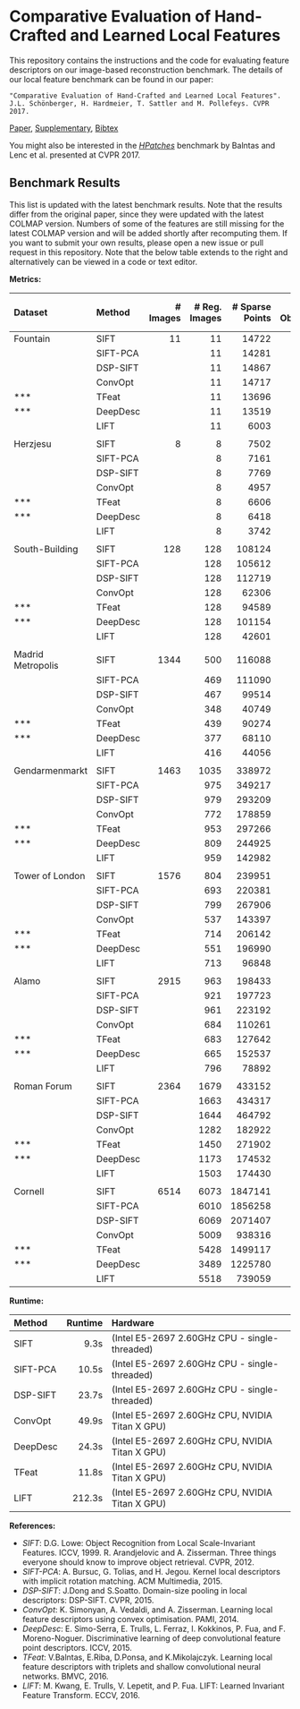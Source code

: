 Comparative Evaluation of Hand-Crafted and Learned Local Features
=================================================================

This repository contains the instructions and the code for evaluating feature
descriptors on our image-based reconstruction benchmark. The details of our
local feature benchmark can be found in our paper:

    "Comparative Evaluation of Hand-Crafted and Learned Local Features".
    J.L. Schönberger, H. Hardmeier, T. Sattler and M. Pollefeys. CVPR 2017.

  [Paper](https://demuc.de/papers/schoenberger2017comparative.pdf),
  [Supplementary](https://demuc.de/papers/schoenberger2017comparative_supp.pdf),
  [Bibtex](https://demuc.de/papers/schoenberger2017comparative.bib)

You might also be interested in the [*HPatches*](https://hpatches.github.io/)
benchmark by Balntas and Lenc et al. presented at CVPR 2017.


Benchmark Results
-----------------

This list is updated with the latest benchmark results. Note that the results
differ from the original paper, since they were updated with the latest COLMAP
version. Numbers of some of the features are still missing for the latest COLMAP
version and will be added shortly after recomputing them. If you want to submit
your own results, please open a new issue or pull request in this repository.
Note that the below table extends to the right and alternatively can be viewed
in a code or text editor.

**Metrics:**

| Dataset           | Method   | # Images | # Reg. Images | # Sparse Points | # Observations | Track Length | Obs. Per Image | Reproj. Error [px] | # Dense Points | Dense Error [2cm] | Dense Error [10cm] | Mean Pose Error [m] | Median Pose Error [m] | # Inlier Pairs | # Inlier Matches |
|:------------------|:---------|---------:|--------------:|----------------:|---------------:|-------------:|---------------:|-------------------:|---------------:|------------------:|-------------------:|--------------------:|----------------------:|---------------:|-----------------:|
| Fountain          | SIFT     |       11 |            11 |           14722 |          70631 |      4.79765 |        6421.00 |           0.392893 |         292609 |                   |                    |                     |                       |             55 |           127734 |
|                   | SIFT-PCA |          |            11 |           14281 |          67776 |      4.74588 |        6161.45 |           0.379411 |         295870 |                   |                    |                     |                       |             55 |           117257 |
|                   | DSP-SIFT |          |            11 |           14867 |          71153 |      4.78596 |        6468.45 |           0.414944 |         293789 |                   |                    |                     |                       |             55 |           130820 |
|                   | ConvOpt  |          |            11 |           14717 |          70614 |      4.79812 |        6419.45 |           0.393435 |         296522 |                   |                    |                     |                       |             55 |           127540 |
| ***               | TFeat    |          |            11 |           13696 |          64110 |      4.68093 |        5828.18 |           0.352238 |        2969328 |            0.7677 |             0.8969 |            0.002412 |              0.002412 |             54 |           103260 |
| ***               | DeepDesc |          |            11 |           13519 |          61478 |      4.54753 |        5588.91 |           0.353349 |        2972715 |            0.7677 |             0.8969 |            0.002413 |              0.002413 |             55 |            93708 |
|                   | LIFT     |          |            11 |            6003 |          28296 |      4.71364 |        2572.36 |           0.580594 |         304258 |                   |                    |                     |                       |             55 |            52293 |
|                   |          |          |               |                 |                |              |                |                    |                |                   |                    |                     |                       |                |                  |
| Herzjesu          | SIFT     |        8 |             8 |            7502 |          31670 |      4.22154 |        3958.75 |           0.431632 |         241347 |                   |                    |                     |                       |             28 |            48965 |
|                   | SIFT-PCA |          |             8 |            7161 |          29735 |      4.15235 |        3716.87 |           0.409061 |         245291 |                   |                    |                     |                       |             28 |            44443 |
|                   | DSP-SIFT |          |             8 |            7769 |          32809 |      4.22306 |        4101.12 |           0.459535 |         238122 |                   |                    |                     |                       |             28 |            51893 |
|                   | ConvOpt  |          |             8 |            4957 |          20227 |      4.08049 |        2528.37 |           0.387640 |         242262 |                   |                    |                     |                       |             26 |            27830 |
| ***               | TFeat    |          |             8 |            6606 |          27021 |      4.09037 |        3377.62 |           0.381651 |        2377038 |            0.5734 |             0.7304 |            0.003533 |              0.003533 |             28 |            38573 |
| ***               | DeepDesc |          |             8 |            6418 |          25139 |      3.91695 |        3142.38 |           0.379522 |        2380244 |            0.5734 |             0.7307 |            0.003533 |              0.003533 |             28 |            34591 |
|                   | LIFT     |          |             8 |            3742 |          14890 |      3.97915 |        1861.25 |           0.620034 |         241173 |                   |                    |                     |                       |             28 |            22683 |
|                   |          |          |               |                 |                |              |                |                    |                |                   |                    |                     |                       |                |                  |
| South-Building    | SIFT     |      128 |           128 |          108124 |         653975 |      6.04838 |        5109.18 |           0.545747 |        2141964 |                   |                    |                     |                       |           3822 |          2036024 |
|                   | SIFT-PCA |          |           128 |          105612 |         632145 |      5.98554 |        4938.63 |           0.531500 |        2090915 |                   |                    |                     |                       |           3979 |          1927873 |
|                   | DSP-SIFT |          |           128 |          112719 |         666808 |      5.91566 |        5209.43 |           0.580537 |        2141873 |                   |                    |                     |                       |           3958 |          2076833 |
|                   | ConvOpt  |          |           128 |           62306 |         397579 |      6.38107 |        3106.08 |           0.487924 |        2117221 |                   |                    |                     |                       |           1901 |           984762 |
| ***               | TFeat    |          |           128 |           94589 |         566687 |      5.99105 |        4427.24 |           0.486924 |        1960970 |                   |                    |                     |                       |           3156 |          1567873 |
| ***               | DeepDesc |          |           128 |          101154 |         558997 |      5.52620 |        4367.16 |           0.483270 |        2002399 |                   |                    |                     |                       |           6034 |          1463340 |
|                   | LIFT     |          |           128 |           42601 |         233110 |      5.47193 |        1821.17 |           0.730874 |        2154755 |                   |                    |                     |                       |           2830 |           711142 |
|                   |          |          |               |                 |                |              |                |                    |                |                   |                    |                     |                       |                |                  |
| Madrid Metropolis | SIFT     |     1344 |           500 |          116088 |         733745 |      6.32053 |        1467.49 |           0.605330 |        1822434 |                   |                    |                     |                       |         227092 |          6969437 |
|                   | SIFT-PCA |          |           469 |          111090 |         645437 |      5.81003 |        1376.19 |           0.586054 |        1571584 |                   |                    |                     |                       |         644573 |         13970478 |
|                   | DSP-SIFT |          |           467 |           99514 |         649704 |      6.52877 |        1391.22 |           0.660135 |        1643614 |                   |                    |                     |                       |         135215 |          4586807 |
|                   | ConvOpt  |          |           348 |           40749 |         213176 |      5.23144 |         612.57 |           0.534638 |        1251705 |                   |                    |                     |                       |         665669 |         12531539 |
| ***               | TFeat    |          |           439 |           90274 |         512470 |      5.67683 |        1167.36 |           0.538515 |         522327 |                   |                    |                     |                       |          18450 |          2135644 |
| ***               | DeepDesc |          |           377 |           68110 |         348061 |      5.11028 |        923.239 |           0.526658 |         516535 |                   |                    |                     |                       |          19782 |          1570887 |
|                   | LIFT     |          |           416 |           44056 |         303055 |      6.87885 |        728.497 |           0.768777 |        1577304 |                   |                    |                     |                       |          82562 |          2531640 |
|                   |          |          |               |                 |                |              |                |                    |                |                   |                    |                     |                       |                |                  |
| Gendarmenmarkt    | SIFT     |     1463 |          1035 |          338972 |        1872308 |      5.52348 |        1809.00 |           0.699118 |        4225031 |                   |                    |                     |                       |         321854 |         12625310 |
|                   | SIFT-PCA |          |           975 |          349217 |        1690464 |      4.84072 |        1733.80 |           0.701904 |        3649260 |                   |                    |                     |                       |         822997 |         20321433 |
|                   | DSP-SIFT |          |           979 |          293209 |        1577921 |      5.38155 |        1611.76 |           0.749714 |        2600189 |                   |                    |                     |                       |         265575 |          9315075 |
|                   | ConvOpt  |          |           772 |          178859 |         694211 |      3.88133 |         899.23 |           0.723822 |        2955105 |                   |                    |                     |                       |         811724 |         15583270 |
| ***               | TFeat    |          |           953 |          297266 |        1445049 |      4.86113 |        1516.32 |           0.660397 |        1181279 |                   |                    |                     |                       |          39115 |          4685369 |
| ***               | DeepDesc |          |           809 |          244925 |         949216 |      3.87554 |        1173.32 |           0.681721 |         921231 |                   |                    |                     |                       |          31134 |          2849341 |
|                   | LIFT     |          |           959 |          142982 |         819940 |      5.73456 |         854.99 |           0.841945 |        3939957 |                   |                    |                     |                       |         125084 |          5012767 |
|                   |          |          |               |                 |                |              |                |                    |                |                   |                    |                     |                       |                |                  |
| Tower of London   | SIFT     |     1576 |           804 |          239951 |        1863301 |      7.76534 |        2317.53 |           0.615406 |        3050252 |                   |                    |                     |                       |         165097 |         11249925 |
|                   | SIFT-PCA |          |           693 |          220381 |        1491686 |      6.76866 |        2152.50 |           0.602057 |        2518677 |                   |                    |                     |                       |         558173 |         14605601 |
|                   | DSP-SIFT |          |           799 |          267906 |        1940752 |      7.24415 |        2428.97 |           0.655440 |        2946702 |                   |                    |                     |                       |         260963 |         12750104 |
|                   | ConvOpt  |          |           537 |          143397 |         788855 |      5.50119 |        1469.00 |           0.580207 |        2448215 |                   |                    |                     |                       |         742322 |         14648025 |
| ***               | TFeat    |          |           714 |          206142 |        1424696 |      6.91124 |        1995.37 |           0.572171 |        1182746 |                   |                    |                     |                       |          28388 |          5333355 |
| ***               | DeepDesc |          |           551 |          196990 |         964750 |      4.89746 |        1750.91 |           0.545235 |         653579 |                   |                    |                     |                       |          25658 |          2745700 |
|                   | LIFT     |          |           713 |           96848 |         739340 |      7.63402 |        1036.94 |           0.728200 |        2879455 |                   |                    |                     |                       |          60841 |          3628677 |
|                   |          |          |               |                 |                |              |                |                    |                |                   |                    |                     |                       |                |                  |
| Alamo             | SIFT     |     2915 |           963 |          198433 |        2437084 |     12.28164 |        2530.72 |           0.647271 |        3737516 |                   |                    |                     |                       |          64068 |         21263831 |
|                   | SIFT-PCA |          |           921 |          197723 |        2279339 |     11.52791 |        2474.85 |           0.626812 |        3256364 |                   |                    |                     |                       |         143747 |         20145150 |
|                   | DSP-SIFT |          |           961 |          223192 |        2564659 |     11.49082 |        2668.73 |           0.712005 |        3815012 |                   |                    |                     |                       |          79973 |         23375984 |
|                   | ConvOpt  |          |           684 |          110261 |        1167754 |     10.59081 |        1707.24 |           0.537849 |        2546861 |                   |                    |                     |                       |         168383 |          8065721 |
| ***               | TFeat    |          |           683 |          127642 |        1443116 |     11.30600 |        2112.91 |           0.521289 |         648970 |                   |                    |                     |                       |          16764 |          6356806 |
| ***               | DeepDesc |          |           665 |          152537 |        1207394 |      7.91542 |        1815.63 |           0.479996 |         607091 |                   |                    |                     |                       |          16691 |          4196845 |
|                   | LIFT     |          |           796 |           78892 |        1011117 |    12.816471 |        1270.24 |           0.768177 |        2900266 |                   |                    |                     |                       |          40219 |          8151208 |
|                   |          |          |               |                 |                |              |                |                    |                |                   |                    |                     |                       |                |                  |
| Roman Forum       | SIFT     |     2364 |          1679 |          433152 |        3603662 |      8.31962 |        2146.31 |           0.708420 |        9630170 |                   |                    |                     |                       |          76547 |         16424472 |
|                   | SIFT-PCA |          |          1663 |          434317 |        3267075 |      7.52232 |        1964.56 |           0.674920 |        9379870 |                   |                    |                     |                       |         151694 |         15134227 |
|                   | DSP-SIFT |          |          1644 |          464792 |        3653745 |      7.86103 |        2222.47 |           0.749306 |        9429283 |                   |                    |                     |                       |         100827 |         16469792 |
|                   | ConvOpt  |          |          1282 |          182922 |        1263324 |      6.90635 |         985.43 |           0.627904 |        7404163 |                   |                    |                     |                       |         158940 |          6151296 |
| ***               | TFeat    |          |          1450 |          271902 |        1963303 |      7.22063 |        1354.00 |           0.608724 |        3477858 |                   |                    |                     |                       |          19828 |          5584122 |
| ***               | DeepDesc |          |          1173 |          174532 |        1275633 |      7.30887 |        1087.49 |           0.602312 |        2434123 |                   |                    |                     |                       |           9831 |          1834623 |
|                   | LIFT     |          |          1503 |          174430 |        1420800 |      8.14538 |         945.30 |           0.814467 |        8584480 |                   |                    |                     |                       |          49413 |          5775222 |
|                   |          |          |               |                 |                |              |                |                    |                |                   |                    |                     |                       |                |                  |
| Cornell           | SIFT     |     6514 |          6073 |         1847141 |       12865681 |      6.96518 |        2118.50 |           0.660522 |       35232209 |                   |                    |                     |                       |         227478 |         61428156 |
|                   | SIFT-PCA |          |          6010 |         1856258 |       12307131 |      6.63007 |        2047.77 |           0.643796 |       35263104 |                   |                    |                     |                       |         417668 |         59874790 |
|                   | DSP-SIFT |          |          6069 |         2071407 |       13671952 |      6.60032 |        2252.75 |           0.708143 |       35449395 |                   |                    |                     |                       |         283503 |         64364585 |
|                   | ConvOpt  |          |          5009 |          938316 |        6082683 |      6.48255 |        1214.35 |           0.570824 |       30619302 |                   |                    |                     |                       |         353461 |         25017605 |
| ***               | TFeat    |          |          5428 |         1499117 |        9830787 |      6.55772 |        1811.13 |           0.587575 |       15605086 |                   |                    |            2.125709 |              0.593038 |          89927 |         40640025 |
| ***               | DeepDesc |          |          3489 |         1225780 |        6977970 |      5.69268 |        1999.99 |           0.552574 |       10159770 |                   |                    |            3.831561 |              0.695395 |          73973 |         28845684 |
|                   | LIFT     |          |          5518 |          739059 |        4602081 |      6.22694 |         834.01 |           0.730208 |       33372173 |                   |                    |                     |                       |         143408 |         19144270 |

**Runtime:**

| Method   | Runtime  | Hardware                                               |
|:---------|---------:|:-------------------------------------------------------|
| SIFT     |     9.3s | (Intel E5-2697 2.60GHz CPU - single-threaded)          |
| SIFT-PCA |    10.5s | (Intel E5-2697 2.60GHz CPU - single-threaded)          |
| DSP-SIFT |    23.7s | (Intel E5-2697 2.60GHz CPU - single-threaded)          |
| ConvOpt  |    49.9s | (Intel E5-2697 2.60GHz CPU, NVIDIA Titan X GPU)        |
| DeepDesc |    24.3s | (Intel E5-2697 2.60GHz CPU, NVIDIA Titan X GPU)        |
| TFeat    |    11.8s | (Intel E5-2697 2.60GHz CPU, NVIDIA Titan X GPU)        |
| LIFT     |   212.3s | (Intel E5-2697 2.60GHz CPU, NVIDIA Titan X GPU)        |

**References:**

- *SIFT*: D.G. Lowe: Object Recognition from Local Scale-Invariant Features.
  ICCV, 1999. R. Arandjelovic and A. Zisserman. Three things everyone should
  know to improve object retrieval. CVPR, 2012.
- *SIFT-PCA*: A. Bursuc, G. Tolias, and H. Jegou. Kernel local descriptors
  with implicit rotation matching. ACM Multimedia, 2015.
- *DSP-SIFT*: J.Dong and S.Soatto.
  Domain-size pooling in local descriptors: DSP-SIFT. CVPR, 2015.
- *ConvOpt*: K. Simonyan, A. Vedaldi, and A. Zisserman. Learning local
  feature descriptors using convex optimisation. PAMI, 2014.
- *DeepDesc*: E. Simo-Serra, E. Trulls, L. Ferraz, I. Kokkinos, P. Fua, and
  F. Moreno-Noguer. Discriminative learning of deep convolutional feature point
  descriptors. ICCV, 2015.
- *TFeat*: V.Balntas, E.Riba, D.Ponsa, and K.Mikolajczyk.
  Learning local feature descriptors with triplets and shallow convolutional
  neural networks. BMVC, 2016.
- *LIFT*: M. Kwang, E. Trulls, V. Lepetit, and P. Fua.
  LIFT: Learned Invariant Feature Transform. ECCV, 2016.
